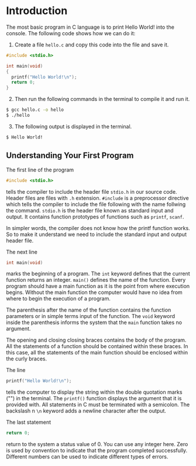 # Introduction

The most basic program in C language is to print Hello World! into the console. The following code shows how we can do it:
1. Create a file `hello.c` and copy this code into the file and save it.

```c
#include <stdio.h>

int main(void)
{
  printf("Hello World!\n");
  return 0;
}
```

2. Then run the following commands in the terminal to compile it and run it.


```bash
$ gcc hello.c -o hello
$ ./hello
```

3. The following output is displayed in the terminal.

```bash
$ Hello World!
```

## Understanding Your First Program

The first line of the program

```c
#include <stdio.h>
```

tells the compiler to include the header file `stdio.h` in our source code. Header files are files with `.h` extension. `#include` is a preprocessor directive which tells the compiler to include the file following with the name follwing the command. `stdio.h` is the header file known as standard input and output. It contains function prototypes of functions such as `printf`, `scanf`. 

In simpler words, the compiler does not know how the printf function works. So to make it understand we need to include the standard input and output header file.

The next line

```c
int main(void)
```

marks the beginning of a program. The `int` keyword defines that the current function returns an integer. `main()` defines the name of the function. Every program should have a main function as it is the point from where execution begins. Without the main function the computer would have no idea from where to begin the execution of a program. 

The parenthesis after the name of the function contains the function parameters or in simple terms input of the function. The `void` keyword inside the parenthesis informs the system that the `main` function takes no argument.

The opening and closing closing braces contains the body of the program. All the statements of a function should be contained within these braces. In this case, all the statements of the main function should be enclosed within the curly braces.

The line

```c
printf("Hello World!\n");
```
tells the computer to display the string within the double quotation marks ("") in the terminal. The `printf()` function displays the argument that it is provided with. All statements in C must be terminated with a semicolon. The backslash n `\n` keyword adds a newline character after the output.

The last statement

```c
return 0;
```

return to the system a status value of 0. You can use any integer here. Zero is used by convention to indicate that the program completed successfully. Different numbers can be used to indicate different types of errors.
